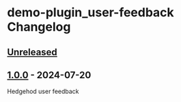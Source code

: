 <!-- Keep a Changelog guide -> https://keepachangelog.com -->

# demo-plugin_user-feedback Changelog

## [Unreleased]

## [1.0.0] - 2024-07-20

Hedgehod user feedback

[Unreleased]: https://github.com/mersad-esalati/demo-plugin_user-feedback/compare/v1.0.0...HEAD
[1.0.0]: https://github.com/mersad-esalati/demo-plugin_user-feedback/commits/v1.0.0
